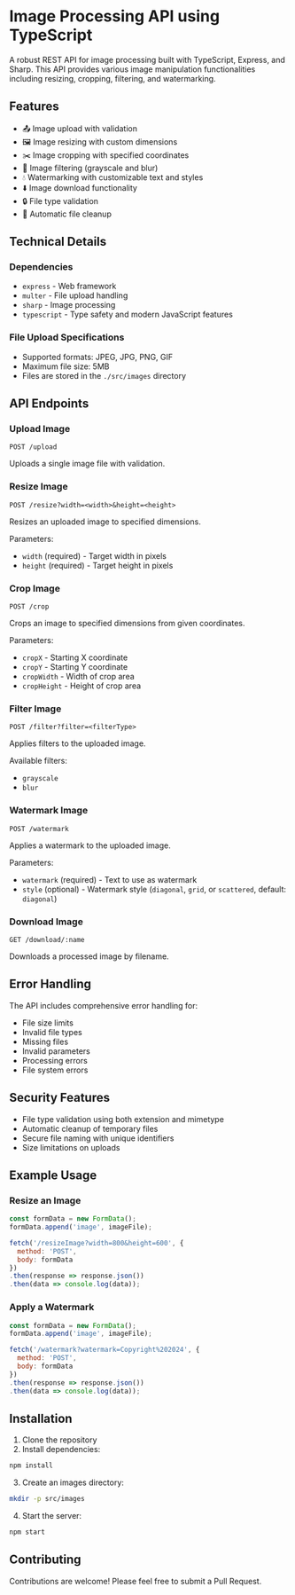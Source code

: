 # Image Processing API using TypeScript

A robust REST API for image processing built with TypeScript, Express, and Sharp. This API provides various image manipulation functionalities including resizing, cropping, filtering, and watermarking.

## Features

- 📤 Image upload with validation
- 🖼️ Image resizing with custom dimensions
- ✂️ Image cropping with specified coordinates
- 🎨 Image filtering (grayscale and blur)
- 💧 Watermarking with customizable text and styles
- ⬇️ Image download functionality
- 🔒 File type validation
- 💾 Automatic file cleanup

## Technical Details

### Dependencies

- `express` - Web framework
- `multer` - File upload handling
- `sharp` - Image processing
- `typescript` - Type safety and modern JavaScript features

### File Upload Specifications

- Supported formats: JPEG, JPG, PNG, GIF
- Maximum file size: 5MB
- Files are stored in the `./src/images` directory

## API Endpoints

### Upload Image
```http
POST /upload
```
Uploads a single image file with validation.

### Resize Image
```http
POST /resize?width=<width>&height=<height>
```
Resizes an uploaded image to specified dimensions.

Parameters:
- `width` (required) - Target width in pixels
- `height` (required) - Target height in pixels

### Crop Image
```http
POST /crop
```
Crops an image to specified dimensions from given coordinates.

Parameters:
- `cropX` - Starting X coordinate
- `cropY` - Starting Y coordinate
- `cropWidth` - Width of crop area
- `cropHeight` - Height of crop area

### Filter Image
```http
POST /filter?filter=<filterType>
```
Applies filters to the uploaded image.

Available filters:
- `grayscale`
- `blur`

### Watermark Image
```http
POST /watermark
```
Applies a watermark to the uploaded image.

Parameters:
- `watermark` (required) - Text to use as watermark
- `style` (optional) - Watermark style (`diagonal`, `grid`, or `scattered`, default: `diagonal`)

### Download Image
```http
GET /download/:name
```
Downloads a processed image by filename.

## Error Handling

The API includes comprehensive error handling for:
- File size limits
- Invalid file types
- Missing files
- Invalid parameters
- Processing errors
- File system errors

## Security Features

- File type validation using both extension and mimetype
- Automatic cleanup of temporary files
- Secure file naming with unique identifiers
- Size limitations on uploads

## Example Usage

### Resize an Image
```javascript
const formData = new FormData();
formData.append('image', imageFile);

fetch('/resizeImage?width=800&height=600', {
  method: 'POST',
  body: formData
})
.then(response => response.json())
.then(data => console.log(data));
```

### Apply a Watermark
```javascript
const formData = new FormData();
formData.append('image', imageFile);

fetch('/watermark?watermark=Copyright%202024', {
  method: 'POST',
  body: formData
})
.then(response => response.json())
.then(data => console.log(data));
```

## Installation

1. Clone the repository
2. Install dependencies:
```bash
npm install
```
3. Create an images directory:
```bash
mkdir -p src/images
```
4. Start the server:
```bash
npm start
```

## Contributing

Contributions are welcome! Please feel free to submit a Pull Request.
